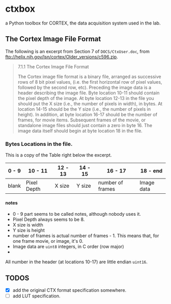 # ctxbox
a Python toolbox for CORTEX, the data acquisition system used in the lab.

## The Cortex Image File Format

The following is an excerpt from Section 7 of `DOCS/CtxUser.doc`, from <ftp://helix.nih.gov/lsn/cortex/Older_versions/c596.zip>.

> 7.1.1  The Cortex Image File Format 
> 
> The Cortex image file format  is a binary file, arranged as successive rows of 8 bit pixel values, (i.e. the first horizontal row of pixel values, followed by the second row, etc).  Preceding the image data is a header describing the image file.  Byte location 10-11 should contain the pixel depth of the image.  At byte location 12-13 in the file you should put the X size (i.e., the number of pixels in width), in bytes.  At location 14-15 should be the Y size (i.e., the number of pixels in height).  In addition, at byte location 16-17 should be the number of frames, for movie items.  Subsequent frames of the movie, or standalone image files should just contain a zero in byte 16.  The image data itself should begin at byte location 18 in the file.     

### Bytes Locations in the file.

This is a copy of the Table right below the excerpt.

|  0 - 9 | 10 - 11     | 12 - 13 | 14 - 15 | 16 - 17          | 18 - end   |
|--------|-------------|---------|---------|------------------|------------|
| blank  | Pixel Depth | X size  | Y size  | number of frames | Image data |

#### notes

* 0 - 9 part seems to be called notes, although nobody uses it.
* Pixel Depth always seems to be 8.
* X size is width
* Y size is height
* number of frames is actual number of frames - 1. This means that, for one frame movie, or image, it's 0.
* Image data are `uint8` integers, in C order (row major)
* 
All number in the header (at locations 10-17) are little endian `uint16`.

## TODOS

* [x] add the original CTX format specification somewhere.
* [ ] add LUT specification.
